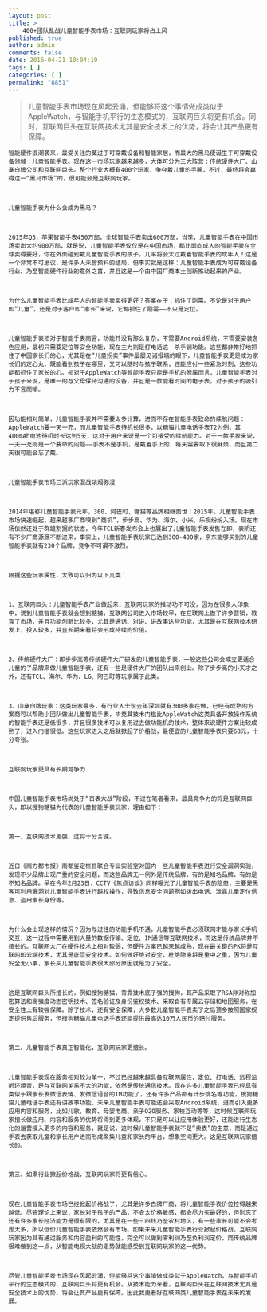 ```yaml
---
layout: post
title: >
    400+团队乱战儿童智能手表市场：互联网玩家将占上风
published: true
author: admin
comments: false
date: 2016-04-21 10:04:19
tags: [ ]
categories: [ ]
permalink: "8851"
---
```

> 儿童智能手表市场现在风起云涌，但能够将这个事情做成类似于AppleWatch，与智能手机平行的生态模式的，互联网巨头将更有机会。同时，互联网巨头在互联网技术尤其是安全技术上的优势，将会让其产品更有保障。


  
    
  
  
  
  
  
  
    智能硬件浪潮袭来，最受关注的莫过于可穿戴设备和智能家居，而最大的黑马便诞生于可穿戴设备领域：儿童智能手表。现在这一市场玩家越来越多，大体可分为三大阵营：传统硬件大厂、山寨白牌公司和互联网巨头。整个行业大概有400个玩家，争夺着儿童的手腕，不过，最终将会赢得这一“黑马市场”的，很可能会是互联网玩家。
  
  
  
    儿童智能手表为什么会成为黑马？
  
  
  
    2015年Q3，苹果智能手表450万部，全球智能手表卖出600万部，当季，儿童智能手表在中国市场卖出大约900万部，就是说，儿童智能手表仅仅是在中国市场，都比面向成人的智能手表在全球卖得要好，你在外面碰到戴儿童智能手表的孩子，几率将会大过戴着智能手表的成年人！这是一个非常不可思议，是许多人未曾预料的结局，但事实就是这样：儿童智能手表成为可穿戴设备行业、乃至智能硬件行业的意外之喜，并且这是一个由中国厂商本土创新推动起来的产业。
  
  
  
    为什么儿童智能手表比成年人的智能手表卖得更好？答案在于：抓住了刚需。不论是对于用户即“儿童”，还是对于客户即“家长”来说，它都抓住了刚需——不只是定位。
  
  
  
    儿童智能手表相对于智能手表而言，功能并没有那么复杂，不需要Android系统，不需要安装各色应用，最初只需要定位等安全功能，现在主力则是打电话这一杀手锏功能。这些都非常好地抓住了中国家长们的心，尤其是在“儿童拐卖”事件屡屡见诸报端的眼下，儿童智能手表更是成为家长们的定心丸，既能看到孩子在哪里，又可以随时与孩子联系，还能应付一些紧急时刻，这些功能都抓住了家长的心。相对于AppleWatch等智能手表只能是手机的附属而言，儿童智能手表对于孩子来说，是唯一的与父母保持沟通的设备，并且是一款能看时间的电子表，对于孩子的吸引力不言而喻。
  
  
  
    因功能相对简单，儿童智能手表并不需要太多计算，进而不存在智能手表致命的续航问题：AppleWatch要一天一充，而儿童智能手表待机长很多，以糖猫儿童电话手表T2为例，其400mAh电池待机时长达到5天，这对于用户来说是一个可接受的续航能力。对于一款手表来说，一天一充则是一个要命的问题——手表不是手机，是戴着手上的，每天需要取下很麻烦，而且第二天很可能会忘了戴。
  
  
  
    儿童智能手表市场三派玩家混战硝烟弥漫
  
  
  
    2014年堪称儿童智能手表元年，360、阿巴町、糖猫等品牌相继面世；2015年，儿童智能手表市场快速崛起，越来越多厂商嗅到“商机”，步步高、华为、海尔、小米、乐视纷纷入场。现在市场依然还处于群雄割据的状态，今年TCL新春发布会上也展出了儿童智能手表发售在即，表明还有不少厂商源源不断进来，事实上，儿童智能手表玩家已达到300-400家，京东能够买到的儿童智能手表就有230个品牌，竞争不可谓不激烈。
  
  
  
    根据这些玩家属性，大致可以归为以下几类：
  
  
  
    1、互联网巨头：儿童智能手表产业做起来，互联网玩家的推动功不可没，因为在很多人印象中，说到儿童智能手表就会想到糖猫，互联网公司进入市场较早，在互联网上做了许多营销，教育了市场，并且功能创新比较多，尤其是通话、对讲、讲故事这些功能，尤其是在互联网技术研发上，投入较多，并且长期来看将会形成持续的价值。
  
  
  
    2、传统硬件大厂：即步步高等传统硬件大厂研发的儿童智能手表，一般这些公司会成立更适合儿童的子品牌来做儿童智能手表，还有一些是硬件大厂的团队出来创业。除了步步高的小天才之外，还有TCL、海尔、华为、LG、阿巴町等玩家属于此类。
  
  
  
    3、山寨白牌玩家：这类玩家最多，有行业人士说去年深圳就有300多家在做，已经有成熟的方案商可以帮助小团队做出儿童智能手表，毕竟其技术门槛比AppleWatch这类具备开放操作系统的智能手表还是低很多，并且很多技术可以复用过去做功能机的技术，整体来说硬件方案比较成熟了，进入门槛很低。这些玩家进入之后就掀起了价格战，最便宜的儿童智能手表只要68元，十分夸张。
  
  
  
    互联网玩家更具有长期竞争力
  
  
  
    中国儿童智能手表市场尚处于“百表大战”阶段，不过在笔者看来，最具竞争力的将是互联网巨头，即以搜狗糖猫为代表的儿童智能手表玩家，理由如下：
  
  
  
    第一，互联网技术更强，这将十分关键。
  
  
  
    近日《南方都市报》南都鉴定栏目联合专业实验室对国内一些儿童智能手表进行安全漏洞实验，发现不少品牌出现严重的安全问题，而这些品牌无一例外是传统品牌，有的是知名品牌，有的是不知名品牌。早在今年2月23日，CCTV《焦点访谈》同样曝光了儿童智能手表的隐患，主要是黑客可利用漏洞对儿童智能手表进行越权操作，导致信息安全问题例如拨出电话、泄露儿童定位信息、盗用家长身份等。
  
  
  
    为什么会出现这样的情况？因为与过往的功能手机不通，儿童智能手表必须联网才能与家长手机交互，这一过程中需要用到大量的数据传输、定位、IM通信等互联网技术，而这是传统品牌并不擅长的。互联网大厂在硬件技术上相对较弱，但硬件方案已越来越成熟，现在最关键的PK将是互联网即云端技术，尤其是底层安全技术。如何做好绝对安全，杜绝隐患将是重中之重，因为儿童安全无小事，家长买儿童智能手表很大部分原因就是为了安全。
  
  
  
    这是互联网巨头所擅长的，例如搜狗糖猫，背靠技术底子强的搜狗，其产品采取了RSA非对称加密算法和高强度动态密钥技术、签名验证及身份鉴权技术、采取自有专属云存储和地图服务，在安全性上有较强保障。除了技术，还有安全保障，大多数儿童智能手表卖了之后顶多按照国家规定提供售后服务，但搜狗糖猫儿童电话手表还能提供最高达10万人民币的赔付服务。
  
  
  
    第二、儿童智能手表真正智能化，互联网玩家更擅长。
  
  
  
    儿童智能手表现在服务相对较为单一，不过已经越来越具备互联网属性，定位、打电话、远程监听环境音，是与互联网关系不大的功能，依然是传统通信技术。现在许多儿童智能手表已经具有类似于跟家长发微信表情、发微信语音的IM功能了，还有许多产品都有计步排名等功能，搜狗糖猫儿童电话手表还有讲故事功能，未来儿童智能手表可能还会采取Android系统，进而引入更多应用内容和服务，比如儿歌、教育、母婴电商、亲子O2O服务、家校互动等等，这时候互联网玩家擅长做应用、内容和服务的优势将得到更多体现，不只是可以让应用体验更好，还能进行生态化的运营接入更多的内容和服务，就是说，这时候儿童智能手表就不是“卖表”的生意，而是通过手表去获取儿童和家长用户进而形成聚集儿童和家长的平台，想象空间更大。这是互联网玩家擅长的。
  
  
  
    第三、如果行业掀起价格战，互联网玩家将更有信心。
  
  
  
    现在儿童智能手表市场已经掀起价格战了，尤其是许多白牌厂商，将儿童智能手表价位拉得越来越低。尽管理论上来说，家长对于孩子的产品，不会太价格敏感，都会尽力买最好的，但别忘了还有许多家长经济能力是很有限的，尤其是在一些三四线乃至农村地区，有一些家长可能不会考虑太多，所以低价儿童智能手表依然会有市场。如果未来儿童智能手表行业掀起价格战，互联网玩家因为具有通过服务和内容盈利的可能性，完全可以做到零利润乃至负利润定价，而传统品牌很难做到这一点，从智能电视大战的走势就能感受到互联网玩家的这一优势。
  
  
  
    尽管儿童智能手表市场现在风起云涌，但能够将这个事情做成类似于AppleWatch，与智能手机平行的生态模式的，互联网巨头将更有机会。从技术能力来看，互联网巨头在互联网技术尤其是安全技术上的优势，将会让其产品更有保障。因此我更看好互联网类儿童智能手表在未来的发展。
  
